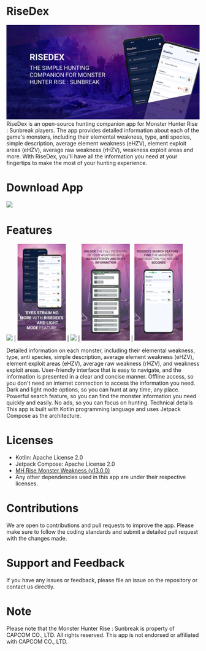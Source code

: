 # RiseDex
![RiseDex Banner](https://github.com/Syizuril/RiseDex/blob/main/banner/Banner%20FHD.JPG)
RiseDex is an open-source hunting companion app for Monster Hunter Rise : Sunbreak players. The app provides detailed information about each of the game's monsters, including their elemental weakness, type, anti species, simple description, average element weakness (eHZV), element exploit areas (eHZV), average raw weakness (rHZV), weakness exploit areas and more. With RiseDex, you'll have all the information you need at your fingertips to make the most of your hunting experience.

# Download App
[<img src="https://raw.githubusercontent.com/steverichey/google-play-badge-svg/master/img/en_get.svg" width="15%">](https://play.google.com/store/apps/details?id=com.syizuril.risemonsterdex)

# Features
<img src="https://raw.githubusercontent.com/Syizuril/RiseDex/main/banner/Slide1.PNG" width=25%> | <img src="https://raw.githubusercontent.com/Syizuril/RiseDex/main/banner/Slide2.PNG" width=25%> | <img src="https://raw.githubusercontent.com/Syizuril/RiseDex/main/banner/Slide3.PNG" width=25%> | <img src="https://raw.githubusercontent.com/Syizuril/RiseDex/main/banner/Slide4.PNG" width=25%> | <img src="https://raw.githubusercontent.com/Syizuril/RiseDex/main/banner/Slide5.PNG" width=25%>

Detailed information on each monster, including their elemental weakness, type, anti species, simple description, average element weakness (eHZV), element exploit areas (eHZV), average raw weakness (rHZV), and weakness exploit areas.
User-friendly interface that is easy to navigate, and the information is presented in a clear and concise manner.
Offline access, so you don't need an internet connection to access the information you need.
Dark and light mode options, so you can hunt at any time, any place.
Powerful search feature, so you can find the monster information you need quickly and easily.
No ads, so you can focus on hunting.
Technical details
This app is built with Kotlin programming language and uses Jetpack Compose as the architecture.

# Licenses
- Kotlin: Apache License 2.0
- Jetpack Compose: Apache License 2.0
- [MH Rise Monster Weakness (v13.0.0)](https://docs.google.com/spreadsheets/d/1js5KCPF8mJ5m9m8Zi4F5n_EXnwh9PCDJmYgPJCd3AGY/)
- Any other dependencies used in this app are under their respective licenses.

# Contributions
We are open to contributions and pull requests to improve the app. Please make sure to follow the coding standards and submit a detailed pull request with the changes made.

# Support and Feedback
If you have any issues or feedback, please file an issue on the repository or contact us directly.

# Note
Please note that the Monster Hunter Rise : Sunbreak is property of CAPCOM CO., LTD. All rights reserved. This app is not endorsed or affiliated with CAPCOM CO., LTD.
